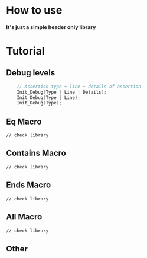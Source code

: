 # How to use
#### It's just a simple header only library
# Tutorial
## Debug levels
```c
    // Assertion type + line + details of assertion
    Init_Debug(Type | Line | Details); 
    Init_Debug(Type | Line);
    Init_Debug(Type);
```
## Eq Macro
```
// check library
```
## Contains Macro
```
// check library
```
## Ends Macro
```
// check library
```
## All Macro
```
// check library
```
## Other
```
```
